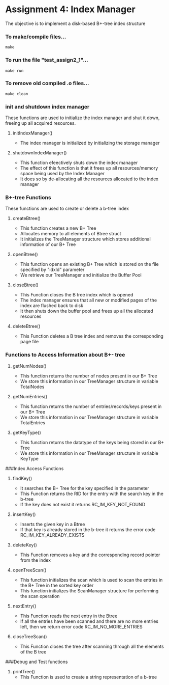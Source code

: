 # Assignment 4: Index Manager

The objective is to implement a disk-based B+-tree index structure

### To make/compile files...
```
make
```

### To run the file "test_assign2_1"...
```
make run
```

### To remove old compiled .o files...
```
make clean
``` 



### init and shutdown index manager
These functions are used to initialize the index manager and shut it down, freeing up all acquired resources.

1. initIndexManager()
	- The index manager is initialized by initializing the storage manager

2. shutdownIndexManager()
	- This function efeectively shuts down the index manager
	- The effect of this function is that it frees up all resources/memory space being used by the Index Manager
	- It does so by de-allocating all the resources allocated to the index manager

### B+-tree Functions
These functions are used to create or delete a b-tree index

1. createBtree()
	- This function creates a new B+ Tree
	- Allocates memory to all elements of Btree struct
	- It initializes the TreeManager structure which stores additional information of our B+ Tree

2. openBtree()
	- This function opens an existing B+ Tree which is stored on the file specified by "idxId" parameter
	- We retrieve our TreeManager and initialize the Buffer Pool

3. closeBtree()
	- This Function closes the B tree index which is opened
	- The index manager ensures that all new or modified pages of the index are flushed back to disk
	- It then shuts down the buffer pool and frees up all the allocated resources

4. deleteBtree()
	- This Function deletes a B tree index and removes the corresponding page file

### Functions to Access Information about B+- tree

1. getNumNodes()
	- This function returns the number of nodes present in our B+ Tree
	- We store this information in our TreeManager structure in variable TotalNodes 

2. getNumEntries()
	- This function returns the number of entries/records/keys present in our B+ Tree
	- We store this information in our TreeManager structure in variable TotalEntries 

3. getKeyType()
	- This function returns the datatype of the keys being stored in our B+ Tree
	- We store this information in our TreeManager structure in variable KeyType

###Index Access Functions

1. findKey()
	- It searches the B+ Tree for the key specified in the parameter 
	- This Function returns the RID for the entry with the search key in the b-tree
	- If the key does not exist it returns RC_IM_KEY_NOT_FOUND

2. insertKey()
	- Inserts the given key in a Btree
	- If that key is already stored in the b-tree it returns the error code RC_IM_KEY_ALREADY_EXISTS

3. deleteKey()
	- This Function removes a key and the corresponding record pointer from the index 
	
4. openTreeScan()
	- This function initializes the scan which is used to scan the entries in the B+ Tree in the sorted key order
	- This function initializes the ScanManager structure for performing the scan operation

5. nextEntry()
	- This Function reads the next entry in the Btree
	- If all the entries have been scanned and there are no more entries left, then we return error code RC_IM_NO_MORE_ENTRIES

6. closeTreeScan()
	- This Function closes the tree after scanning through all the elements of the B tree

###Debug and Test functions

1. printTree()
	- This Function is used to create a string representation of a b-tree







































































